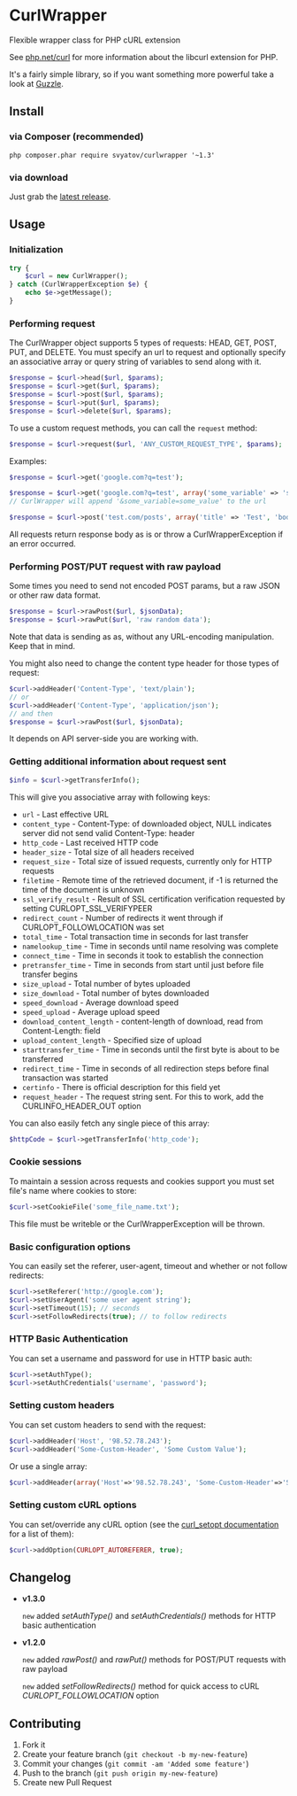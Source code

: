 CurlWrapper
===========

Flexible wrapper class for PHP cURL extension

See [php.net/curl](http://php.net/curl) for more information about the libcurl extension for PHP.

It's a fairly simple library, so if you want something more powerful take a look at [Guzzle](https://github.com/guzzle/guzzle).


Install
-------

### via Composer (recommended)

`php composer.phar require svyatov/curlwrapper '~1.3'`

### via download

Just grab the [latest release](https://github.com/svyatov/CurlWrapper/releases).


Usage
-----

### Initialization

```php
try {
    $curl = new CurlWrapper();
} catch (CurlWrapperException $e) {
    echo $e->getMessage();
}
```

### Performing request

The CurlWrapper object supports 5 types of requests: HEAD, GET, POST, PUT, and DELETE. You must specify an url to request and optionally specify an associative array or query string of variables to send along with it.

```php
$response = $curl->head($url, $params);
$response = $curl->get($url, $params);
$response = $curl->post($url, $params);
$response = $curl->put($url, $params);
$response = $curl->delete($url, $params);
```

To use a custom request methods, you can call the `request` method:

```php
$response = $curl->request($url, 'ANY_CUSTOM_REQUEST_TYPE', $params);
```


Examples:

```php
$response = $curl->get('google.com?q=test');

$response = $curl->get('google.com?q=test', array('some_variable' => 'some_value'));
// CurlWrapper will append '&some_variable=some_value' to the url

$response = $curl->post('test.com/posts', array('title' => 'Test', 'body' => 'This is a test'));
```

All requests return response body as is or throw a CurlWrapperException if an error occurred.

### Performing POST/PUT request with raw payload

Some times you need to send not encoded POST params, but a raw JSON or other raw data format.

```php
$response = $curl->rawPost($url, $jsonData);
$response = $curl->rawPut($url, 'raw random data');
```

Note that data is sending as as, without any URL-encoding manipulation. Keep that in mind.

You might also need to change the content type header for those types of request:

```php
$curl->addHeader('Content-Type', 'text/plain');
// or
$curl->addHeader('Content-Type', 'application/json');
// and then
$response = $curl->rawPost($url, $jsonData);
```

It depends on API server-side you are working with.


### Getting additional information about request sent

```php
$info = $curl->getTransferInfo();
```

This will give you associative array with following keys:

* `url` - Last effective URL
* `content_type` - Content-Type: of downloaded object, NULL indicates server did not send valid Content-Type: header
* `http_code` - Last received HTTP code
* `header_size` - Total size of all headers received
* `request_size` - Total size of issued requests, currently only for HTTP requests
* `filetime` - Remote time of the retrieved document, if -1 is returned the time of the document is unknown
* `ssl_verify_result` - Result of SSL certification verification requested by setting CURLOPT_SSL_VERIFYPEER
* `redirect_count` - Number of redirects it went through if CURLOPT_FOLLOWLOCATION was set
* `total_time` - Total transaction time in seconds for last transfer
* `namelookup_time` - Time in seconds until name resolving was complete
* `connect_time` - Time in seconds it took to establish the connection
* `pretransfer_time` - Time in seconds from start until just before file transfer begins
* `size_upload` - Total number of bytes uploaded
* `size_download` - Total number of bytes downloaded
* `speed_download` - Average download speed
* `speed_upload` - Average upload speed
* `download_content_length` - content-length of download, read from Content-Length: field
* `upload_content_length` - Specified size of upload
* `starttransfer_time` - Time in seconds until the first byte is about to be transferred
* `redirect_time` - Time in seconds of all redirection steps before final transaction was started
* `certinfo` - There is official description for this field yet
* `request_header` - The request string sent. For this to work, add the CURLINFO_HEADER_OUT option

You can also easily fetch any single piece of this array:

```php
$httpCode = $curl->getTransferInfo('http_code');
```


### Cookie sessions

To maintain a session across requests and cookies support you must set file's name where cookies to store:

```php
$curl->setCookieFile('some_file_name.txt');
```

This file must be writeble or the CurlWrapperException will be thrown.


### Basic configuration options

You can easily set the referer, user-agent, timeout and whether or not follow redirects:

```php
$curl->setReferer('http://google.com');
$curl->setUserAgent('some user agent string');
$curl->setTimeout(15); // seconds
$curl->setFollowRedirects(true); // to follow redirects
```

### HTTP Basic Authentication

You can set a username and password for use in HTTP basic auth:
```php
$curl->setAuthType();
$curl->setAuthCredentials('username', 'password');
```

### Setting custom headers

You can set custom headers to send with the request:

```php
$curl->addHeader('Host', '98.52.78.243');
$curl->addHeader('Some-Custom-Header', 'Some Custom Value');
```

Or use a single array:

```php
$curl->addHeader(array('Host'=>'98.52.78.243', 'Some-Custom-Header'=>'Some Custom Value'));
```


### Setting custom cURL options

You can set/override any cURL option (see the [curl_setopt documentation](http://www.php.net/manual/en/function.curl-setopt.php) for a list of them):

```php
$curl->addOption(CURLOPT_AUTOREFERER, true);
```


Changelog
---------

* **v1.3.0**

    `new` added *setAuthType()* and *setAuthCredentials()* methods for HTTP basic authentication

* **v1.2.0**

    `new` added *rawPost()* and *rawPut()* methods for POST/PUT requests with raw payload

    `new` added *setFollowRedirects()* method for quick access to cURL *CURLOPT_FOLLOWLOCATION* option

Contributing
------------

1. Fork it
2. Create your feature branch (`git checkout -b my-new-feature`)
3. Commit your changes (`git commit -am 'Added some feature'`)
4. Push to the branch (`git push origin my-new-feature`)
5. Create new Pull Request